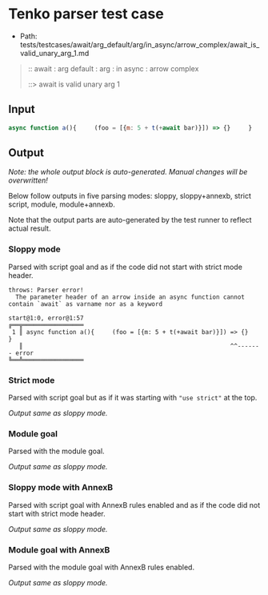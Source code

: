 # Tenko parser test case

- Path: tests/testcases/await/arg_default/arg/in_async/arrow_complex/await_is_valid_unary_arg_1.md

> :: await : arg default : arg : in async : arrow complex
>
> ::> await is valid unary arg 1

## Input

`````js
async function a(){     (foo = [{m: 5 + t(+await bar)}]) => {}     }
`````

## Output

_Note: the whole output block is auto-generated. Manual changes will be overwritten!_

Below follow outputs in five parsing modes: sloppy, sloppy+annexb, strict script, module, module+annexb.

Note that the output parts are auto-generated by the test runner to reflect actual result.

### Sloppy mode

Parsed with script goal and as if the code did not start with strict mode header.

`````
throws: Parser error!
  The parameter header of an arrow inside an async function cannot contain `await` as varname nor as a keyword

start@1:0, error@1:57
╔══╦═════════════════
 1 ║ async function a(){     (foo = [{m: 5 + t(+await bar)}]) => {}     }
   ║                                                          ^^------- error
╚══╩═════════════════

`````

### Strict mode

Parsed with script goal but as if it was starting with `"use strict"` at the top.

_Output same as sloppy mode._

### Module goal

Parsed with the module goal.

_Output same as sloppy mode._

### Sloppy mode with AnnexB

Parsed with script goal with AnnexB rules enabled and as if the code did not start with strict mode header.

_Output same as sloppy mode._

### Module goal with AnnexB

Parsed with the module goal with AnnexB rules enabled.

_Output same as sloppy mode._
